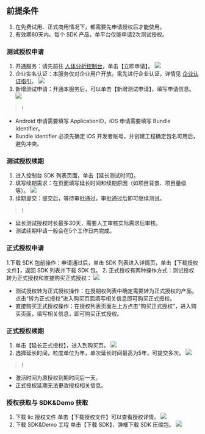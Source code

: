﻿## 前提条件

1. 在免费试用、正式商用情况下，都需要先申请授权后才能使用。
2. 有效期60天内。每个 SDK 产品，单平台仅能申请2次测试授权。

### 测试授权申请
1. 开通服务：请先前往 [人体分析控制台](https://console.cloud.tencent.com/bda/sdk)，单击【立即申请】。
![](https://main.qcloudimg.com/raw/b25c0eb07908e5415bbde0303a9fb97a.png)
2. 企业实名认证：本服务仅对企业用户开放。需先进行企业认证，详情见 [企业认证指引](https://cloud.tencent.com/document/product/378/10496)。
![](https://main.qcloudimg.com/raw/82d5de0ad362294930ce4addf7cfe6ba.png)
3. 新增测试申请：开通本服务后，可以单击【新增测试申请】，填写申请信息。
![](https://main.qcloudimg.com/raw/c56e78d942c66232e91fa8af5c9c22de.png)

>!
- Android 申请需要填写 ApplicationID，iOS 申请需要填写 Bundle Identifier。
- Bundle Identifier 必须先确定 iOS 开发者账号，并创建工程确定包名可用后，避免冲突。

### 测试授权续期
1. 进入控制台 SDK 列表页面，单击【延长测试时间】。
2. 填写续期需求：在页面填写延长时间和续期原因（如项目背景、项目量级等）。
![](https://main.qcloudimg.com/raw/f5c3dc35f59ff1f347b24a70b2f61f51.png)
3. 续期提交：提交后，等待审批通过，审批通过后即可继续测试。

>!
- 延长测试授权时长最多30天，需要人工审核实际需求后审核。
- 测试续期申请一般会在5个工作日内完成。

### 正式授权申请
1.下载 SDK 包前操作：申请通过后，单击 SDK 列表进入详情页，单击【下载授权文件】，返回 SDK 列表并下载 SDK 包。
2. 正式授权有两种操作方式：测试授权转为正式授权和直接购买正式授权：
![](https://main.qcloudimg.com/raw/4bddabd342325a7279f97857aaa786a5.png)
 - 测试授权转为正式授权操作：在授期权列表中确定需要转为正式授权的产品，点击“转为正式授权”进入购买页面填写相关信息即可购买正式授权。
 - 直接购买正式授权操作：在授权列表页面左上方点击“购买正式授权”，进入购买页面，填写相关信息，即可购买正式授权。


### 正式授权续期
1. 单击【延长正式授权】，进入到购买页。
![](https://main.qcloudimg.com/raw/44d9c5837c6944851bc6576f4bf4df01.png)
2. 选择延长时间，粒度单位为年，单次延长时间最高为5年，可提交多次。
![](https://main.qcloudimg.com/raw/934926abee2e95f46abb5311e54e3fca.png)

>!
- 激活时间为原授权到期时间后一天。
- 正式授权延期无法更改授权相关信息。

### 授权获取与 SDK&Demo 获取
1. 下载 lic 授权文件
单击【下载授权文件】可以查看授权详情。
![](https://main.qcloudimg.com/raw/6e897e33c1af6625c2919c7fef670b28.png)
2. 下载 SDK&Demo 工程
单击【下载 SDK】，弹框下载 SDK 压缩包。
![](https://main.qcloudimg.com/raw/56386b3591b82dd51c98a32f10fb9301.png)


